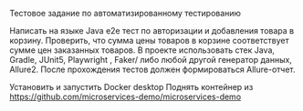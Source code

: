 Тестовое задание по автоматизированному тестированию

Написать на языке Java e2e тест по авторизации и добавления товара в корзину. 
Проверить, что сумма цены товаров в корзине соответствует сумме цен заказанных товаров. 
В проекте использовать стек Java, Gradle, JUnit5, Playwright , Faker/ либо любой другой генератор данных, Allure2. 
После прохождения тестов должен формироваться Allure-отчет.

Установить и запустить Docker desktop
Поднять контейнер из https://github.com/microservices-demo/microservices-demo
